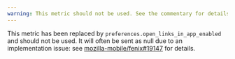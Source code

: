 ```yaml
---
warning: This metric should not be used. See the commentary for details.
---
```

This metric has been replaced by `preferences.open_links_in_app_enabled` and should not be used.
It will often be sent as null due to an implementation issue: see [mozilla-mobile/fenix#19147](https://github.com/mozilla-mobile/fenix/issues/19147) for details.
